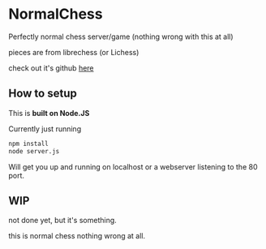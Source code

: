 # NormalChess
Perfectly normal chess server/game (nothing wrong with this at all)

pieces are from librechess (or Lichess)

check out it's github [here](https://github.com/lichess-org/lila)

## How to setup

This is **built on Node.JS**

Currently just running 
```bash
npm install
node server.js
```

Will get you up and running on localhost or a webserver listening to the 80 port.

## WIP

not done yet, but it's something.

this is normal chess nothing wrong at all.
